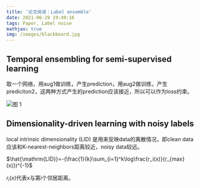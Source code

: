 ```yaml
---
title: '论文阅读：Label ensemble'
date: 2021-06-29 19:49:16
tags: Paper, Label noise
mathjax: true
img: /images/blackboard.jpg
---
```


## Temporal ensembling for semi-supervised learning
取一个网络，用aug1做训练，产生prediction，用aug2做训练，产生prediciton2，这两种方式产生的prediction应该接近，所以可以作为loss约束。

![图 1](https://i.loli.net/2021/06/30/fkZUcKsDQ4rveIV.png)  


## Dimensionality-driven learning with noisy labels

local intrinsic dimensionality (LID) 是用来反映data的离散情况，即clean data应该和K-nearest-neighbors距离较近，noisy data较远。

$\hat{\mathrm{LID}}=-(\frac{1}{k}\sum_{i=1}^k\log\frac{r_i(x)}{r_{max}(x)})^{-1}$

$r_i(x)$代表x与第i个邻居距离。


